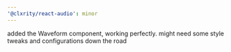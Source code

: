 ```yaml
---
'@clxrity/react-audio': minor
---
```


added the Waveform component, working perfectly. might need some style tweaks and configurations down the road
